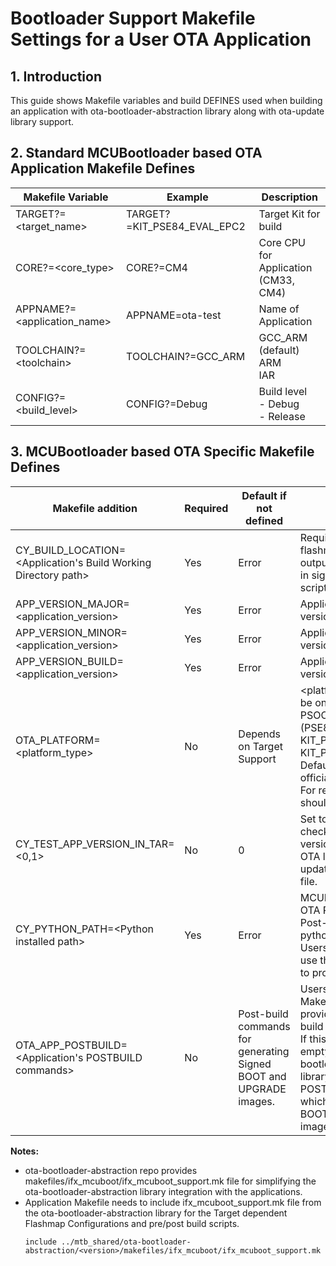 # Bootloader Support Makefile Settings for a User OTA Application

## 1. Introduction

This guide shows Makefile variables and build DEFINES used when building an application with ota-bootloader-abstraction library along with ota-update library support.


## 2. Standard MCUBootloader based OTA Application Makefile Defines

| Makefile Variable | Example | Description |
| ----------------- | ------- | ----------- |
| TARGET?=\<target_name\> | TARGET?=KIT_PSE84_EVAL_EPC2 | Target Kit for build |
| CORE?=\<core_type\> | CORE?=CM4 | Core CPU for Application<br>(CM33, CM4) |
| APPNAME?=\<application_name\> | APPNAME=ota-test | Name of Application |
| TOOLCHAIN?=\<toolchain\> | TOOLCHAIN?=GCC_ARM | GCC_ARM (default)<br>ARM<br> IAR |
| CONFIG?=\<build_level\> | CONFIG?=Debug | Build level<br>- Debug<br>- Release |

## 3. MCUBootloader based OTA Specific Makefile Defines

| Makefile addition | Required | Default if not defined | Description |
| ----------------- | -------- | ---------------------- | ----------- |
| CY_BUILD_LOCATION=\<Application's Build Working Directory path\> | Yes | Error | Required by flashmap.py for setting output directory for use in sign_script.bash script. |
| APP_VERSION_MAJOR=\<application_version\> | Yes | Error | Application Major version number  X.y.z|
| APP_VERSION_MINOR=\<application_version\> | Yes | Error | Application Minor version number  x.Y.z|
| APP_VERSION_BUILD=\<application_version\> | Yes | Error | Application Build version number x.y.Z |
| OTA_PLATFORM=<platform_type> | No | Depends on Target Support | <platform_type> must be one of:<br>PSOC™ Edge E84 (PSE84) platform - ex: KIT_PSE84_EVAL_EPC2, KIT_PSE84_EVAL_EPC4 <br>Default value is set for officially supported kits. For reference kit value should be set. |
| CY_TEST_APP_VERSION_IN_TAR=\<0,1\> | No | 0 | Set to 1 to enable checking application version in TAR file in OTA library when updating using a TAR file. |
| CY_PYTHON_PATH=\<Python installed path\> | Yes | Error | MCUBootloader based OTA Pre-build and Post-build scripts uses python.<br>Users is expected to use this Makefile entry to provide Python path. |
| OTA_APP_POSTBUILD=\<Application's POSTBUILD commands\> | No | Post-build commands for generating Signed BOOT and UPGRADE images. | Users can use this Makefile entry to provide their own post-build commands.<br>If this makefile entry is empty, the ota-bootloader-abstraction library uses the default POSTBUILD commands which create signed BOOT and UPGRADE images.|

<b>Notes:</b>
- ota-bootloader-abstraction repo provides makefiles/ifx_mcuboot/ifx_mcuboot_support.mk file for simplifying the ota-bootloader-abstraction library integration with the applications.
- Application Makefile needs to include ifx_mcuboot_support.mk file from the ota-bootloader-abstraction library for the Target dependent Flashmap Configurations and pre/post build scripts.
    ```
	include ../mtb_shared/ota-bootloader-abstraction/<version>/makefiles/ifx_mcuboot/ifx_mcuboot_support.mk
    ```
